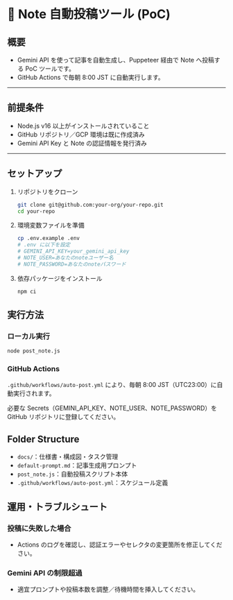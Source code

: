 # 🚀 Note 自動投稿ツール (PoC)

## 概要
- Gemini API を使って記事を自動生成し、Puppeteer 経由で Note へ投稿する PoC ツールです。  
- GitHub Actions で毎朝 8:00 JST に自動実行します。

---

## 前提条件
- Node.js v16 以上がインストールされていること
- GitHub リポジトリ／GCP 環境は既に作成済み
- Gemini API Key と Note の認証情報を発行済み

---

## セットアップ

1. リポジトリをクローン  
   ```bash
   git clone git@github.com:your-org/your-repo.git
   cd your-repo
   ```

2. 環境変数ファイルを準備
   ```bash
   cp .env.example .env
   # .env に以下を設定
   # GEMINI_API_KEY=your_gemini_api_key
   # NOTE_USER=あなたのnoteユーザー名
   # NOTE_PASSWORD=あなたのnoteパスワード
   ```

3. 依存パッケージをインストール
   ```bash
   npm ci
   ```

## 実行方法
### ローカル実行
```bash
node post_note.js
```

### GitHub Actions
`.github/workflows/auto-post.yml` により、毎朝 8:00 JST（UTC23:00）に自動実行されます。

必要な Secrets（GEMINI_API_KEY、NOTE_USER、NOTE_PASSWORD）を GitHub リポジトリに登録してください。

## Folder Structure
- `docs/`：仕様書・構成図・タスク管理
- `default-prompt.md`：記事生成用プロンプト
- `post_note.js`：自動投稿スクリプト本体
- `.github/workflows/auto-post.yml`：スケジュール定義

## 運用・トラブルシュート
### 投稿に失敗した場合
- Actions のログを確認し、認証エラーやセレクタの変更箇所を修正してください。

### Gemini API の制限超過
- 適宜プロンプトや投稿本数を調整／待機時間を挿入してください。